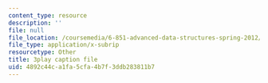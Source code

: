 ```yaml
---
content_type: resource
description: ''
file: null
file_location: /coursemedia/6-851-advanced-data-structures-spring-2012/4892c44ca1fa5cfa4b7f3ddb283811b7_bY8f4DSkQ6M.srt
file_type: application/x-subrip
resourcetype: Other
title: 3play caption file
uid: 4892c44c-a1fa-5cfa-4b7f-3ddb283811b7
---
```

